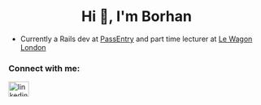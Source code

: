 <h1 align="center">Hi 👋, I'm Borhan</h1>

- Currently a Rails dev at <a href="https://www.passentry.com/"> PassEntry</a> and part time lecturer at <a href="https://www.lewagon.com/london"> Le Wagon London </a>

<h3 align="left">Connect with me:</h3>
<p align="left">
<a href="https://www.linkedin.com/in/borhanbou/" target="blank"><img align="center" src="https://raw.githubusercontent.com/rahuldkjain/github-profile-readme-generator/master/src/images/icons/Social/linked-in-alt.svg" alt="linkedin.com/in/borhanbou" height="30" width="40" /></a>
</p>
